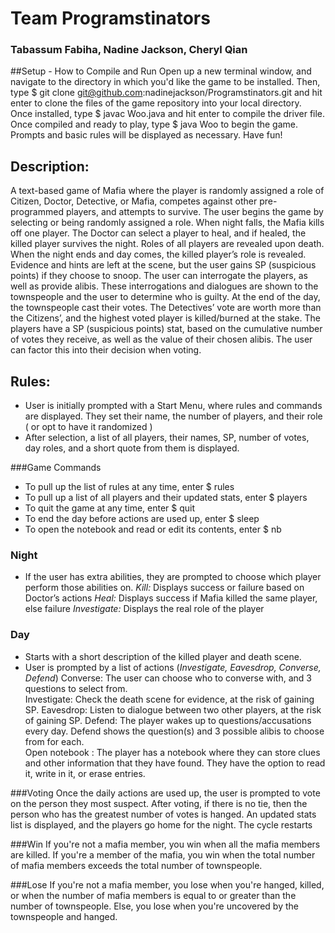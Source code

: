 ﻿# Team Programstinators
### Tabassum Fabiha, Nadine Jackson, Cheryl Qian

##Setup - How to Compile and Run
Open up a new terminal window, and navigate to the directory in which you'd like the game to be installed. Then, type
    $ git clone git@github.com:nadinejackson/Programstinators.git
and hit enter to clone the files of the game repository into your local directory.
Once installed, type
    $ javac Woo.java
and hit enter to compile the driver file.
Once compiled and ready to play, type 
    $ java Woo
to begin the game.
Prompts and basic rules will be displayed as necessary. Have fun!

## Description:

A text-based game of Mafia where the player is randomly assigned a role of Citizen,
Doctor, Detective, or Mafia, competes against other pre-programmed players, and attempts to survive.
The user begins the game by selecting or being randomly assigned a role. When 
night falls, the Mafia kills off one player. The Doctor can select a player to heal, and if 
healed, the killed player survives the night. Roles of all players are revealed upon death.  
When the night ends and day comes, the killed player’s role is revealed. Evidence 
and hints are left at the scene, but the user gains SP (suspicious points) if they choose to 
snoop. The user can interrogate the players, as well as provide alibis. These 
interrogations and dialogues are shown to the townspeople and the user to determine 
who is guilty. At the end of the day, the townspeople cast their votes. The Detectives’ 
vote are worth more than the Citizens’, and the highest voted player is killed/burned at 
the stake. The players have a SP (suspicious points) stat, based on the cumulative 
number of votes they receive, as well as the value of their chosen alibis. The user can 
factor this into their decision when voting.

## Rules:

- User is initially prompted with a Start Menu, where rules and commands are 
displayed. They set their name, the number of players, and their role ( or opt to 
have it randomized ) 
- After selection, a list of all players, their names, SP, number of votes, day roles, and a short 
quote from them is displayed. 

###Game Commands
- To pull up the list of rules at any time, enter
    $ rules
- To pull up a list of all players and their updated stats, enter
    $ players
- To quit the game at any time, enter
    $ quit
- To end the day before actions are used up, enter
    $ sleep
- To open the notebook and read or edit its contents, enter
    $ nb

### Night 
- If the user has extra abilities, they are prompted to choose which player perform 
those abilities on. 
   *Kill:* Displays success or failure based on Doctor’s actions 
   *Heal:* Displays success if Mafia killed the same player, else failure 
   *Investigate:* Displays the real role of the player

### Day  
- Starts with a short description of the killed player and death scene. 
- User is prompted by a list of actions (*Investigate, Eavesdrop, Converse, 
Defend*) 
   Converse: The user can choose who to converse with, and 3 questions to select from.   
   Investigate: Check the death scene for evidence, at the risk of gaining SP. 
   Eavesdrop: Listen to dialogue between two other players, at the risk of gaining SP. 
   Defend: The player wakes up to questions/accusations every day. Defend shows the 
   question(s) and 3 possible alibis to choose from for each.  
   Open notebook : The player has a notebook where they can store clues and other information      that they have found. They have the option to read it, write in it, or erase entries.
 
###Voting
Once the daily actions are used up, the user is prompted to vote on the person they most suspect. After voting, if there is no tie, then the person who has the greatest number of votes is hanged. An updated stats list is displayed, and the players go home for the night. The cycle restarts

###Win
If you're not a mafia member, you win when all the mafia members are killed.
If you're a member of the mafia, you win when the total number of mafia members exceeds the total number of townspeople.

###Lose
If you're not a mafia member, you lose when you're hanged, killed, or when the number of mafia members is equal to or greater than the number of townspeople.
Else, you lose when you're uncovered by the townspeople and hanged.
